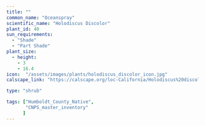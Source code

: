 ```yaml
---
title: ""
common_name: "Oceanspray"
scientific_name: "Holodiscus Discolor"
plant_id: 40
sun_requirements:
  - "Shade"
  - "Part Shade"
plant_size:
  - height: 
    - 3
    - 16.4
icon:  "/assets/images/plants/holodiscus_discolor_icon.jpg"
calscape_link: "https://calscape.org/loc-California/Holodiscus%20discolor(%20)"

type: "shrub"

tags: ["Humboldt_County_Native",
       "CNPS_master_inventory"
      ]
---
```


